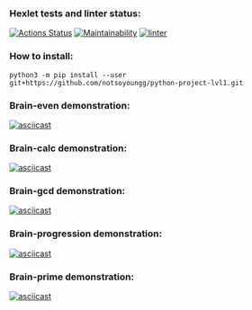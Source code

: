 ### Hexlet tests and linter status:
[![Actions Status](https://github.com/notsoyoungg/python-project-lvl1/workflows/hexlet-check/badge.svg)](https://github.com/notsoyoungg/python-project-lvl1/actions)
[![Maintainability](https://api.codeclimate.com/v1/badges/b32c347a4d1ab9fc6b4b/maintainability)](https://codeclimate.com/github/notsoyoungg/python-project-lvl1/maintainability)
[![linter](https://github.com/notsoyoungg/python-project-lvl1/actions/workflows/linter.yml/badge.svg)](https://github.com/notsoyoungg/python-project-lvl1/actions/workflows/linter.yml)
### How to install:
```python3 -m pip install --user git+https://github.com/notsoyoungg/python-project-lvl1.git```
### Brain-even demonstration:
[![asciicast](https://asciinema.org/a/LET0DRmmt6CSZZefOiH3KmkLx.svg)](https://asciinema.org/a/LET0DRmmt6CSZZefOiH3KmkLx)
### Brain-calc demonstration:
[![asciicast](https://asciinema.org/a/4dayWMg63clHKlVZBZDozqJZA.svg)](https://asciinema.org/a/4dayWMg63clHKlVZBZDozqJZA)
### Brain-gcd demonstration:
[![asciicast](https://asciinema.org/a/Yz6H8pkB4iJ12F8gzQ3rrt9mU.svg)](https://asciinema.org/a/Yz6H8pkB4iJ12F8gzQ3rrt9mU)
### Brain-progression demonstration:
[![asciicast](https://asciinema.org/a/Mig6zeUiGXJIGIvQezYwrGpcc.svg)](https://asciinema.org/a/Mig6zeUiGXJIGIvQezYwrGpcc)
### Brain-prime demonstration:
[![asciicast](https://asciinema.org/a/2m5zonxY0zEYWWszhZDDcoEmY.svg)](https://asciinema.org/a/2m5zonxY0zEYWWszhZDDcoEmY)
